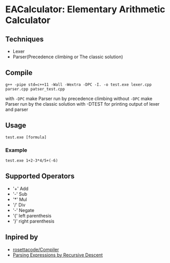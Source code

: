 # EACalculator: Elementary Arithmetic Calculator
## Techniques
* Lexer
* Parser(Precedence climbing or The classic solution)
## Compile
`g++ -pipe std=c++11 -Wall -Wextra -DPC -I. -o test.exe lexer.cpp parser.cpp patser_test.cpp`

   with `-DPC` make Parser run by precedence climbing
   without `-DPC` make Parser run by the classic solution
   with -DTEST for printing output of lexer and parser 
## Usage
`test.exe [formula]`
### Example
`test.exe 1+2-3*4/5+(-6)`
## Supported Operators
* '+' Add
* '-' Sub
* '*' Mul
* '/' Div
* '-' Negate
* '{' left parenthesis
* '}' right parenthesis

## Inpired by
* [rosettacode/Compiler](https://rosettacode.org/wiki/Compiler)
* [Parsing Expressions by Recursive Descent](https://www.engr.mun.ca/~theo/Misc/exp_parsing.htm)
